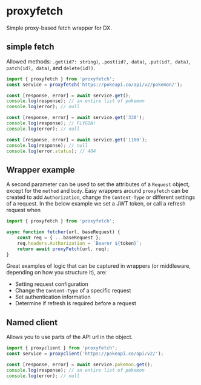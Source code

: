 # proxyfetch

Simple proxy-based fetch wrapper for DX.

## simple fetch

Allowed methods: `.get(id?: string)`, `.post(id?, data)`, `.put(id?, data)`, `patch(id?, data)`, and `delete(id?)`.

```js
import { proxyfetch } from 'proxyfetch';
const service = proxyfetch('https://pokeapi.co/api/v2/pokemon/');

const [response, error] = await service.get();
console.log(response); // an entire list of pokemon
console.log(error); // null

const [response, error] = await service.get('330');
console.log(response); // FLYGON!
console.log(error); // null

const [response, error] = await service.get('1100');
console.log(response); // null
console.log(error.status); // 404
```

## Wrapper example

A second parameter can be used to set the attributes of a `Request` object, except for the `method` and `body`. Easy wrappers around `proxyfetch` can be created to add `Authorization`, change the `Content-Type` or different settings of a request. In the below example we set a JWT token, or call a refresh request when

```js
import { proxyfetch } from 'proxyfetch';

async function fetcher(url, baseRequest) {
	const req = { ...baseRequest };
	req.headers.Authorization = `Bearer ${token}`;
	return await proxyFetch(url, req);
}
```

Great examples of logic that can be captured in wrappers (or middleware, depending on how you structure it), are:

- Setting request configuration
- Change the `Content-Type` of a specific request
- Set authentication information
- Determine if refresh is required before a request

## Named client

Allows you to use parts of the API url in the object.

```js
import { proxyclient } from 'proxyfetch';
const service = proxyclient('https://pokeapi.co/api/v2/');

const [response, error] = await service.pokemon.get();
console.log(response); // an entire list of pokemon
console.log(error); // null
```
